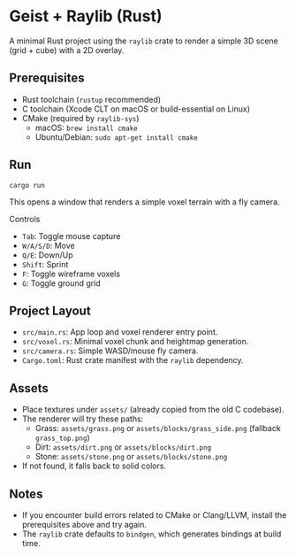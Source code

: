 # Geist + Raylib (Rust)

A minimal Rust project using the `raylib` crate to render a simple 3D scene (grid + cube) with a 2D overlay.

## Prerequisites

- Rust toolchain (`rustup` recommended)
- C toolchain (Xcode CLT on macOS or build-essential on Linux)
- CMake (required by `raylib-sys`)
  - macOS: `brew install cmake`
  - Ubuntu/Debian: `sudo apt-get install cmake`

## Run

```
cargo run
```

This opens a window that renders a simple voxel terrain with a fly camera.

Controls

- `Tab`: Toggle mouse capture
- `W/A/S/D`: Move
- `Q/E`: Down/Up
- `Shift`: Sprint
- `F`: Toggle wireframe voxels
- `G`: Toggle ground grid

## Project Layout

- `src/main.rs`: App loop and voxel renderer entry point.
- `src/voxel.rs`: Minimal voxel chunk and heightmap generation.
- `src/camera.rs`: Simple WASD/mouse fly camera.
- `Cargo.toml`: Rust crate manifest with the `raylib` dependency.

## Assets

- Place textures under `assets/` (already copied from the old C codebase).
- The renderer will try these paths:
  - Grass: `assets/grass.png` or `assets/blocks/grass_side.png` (fallback `grass_top.png`)
  - Dirt: `assets/dirt.png` or `assets/blocks/dirt.png`
  - Stone: `assets/stone.png` or `assets/blocks/stone.png`
- If not found, it falls back to solid colors.

## Notes

- If you encounter build errors related to CMake or Clang/LLVM, install the prerequisites above and try again.
- The `raylib` crate defaults to `bindgen`, which generates bindings at build time.
